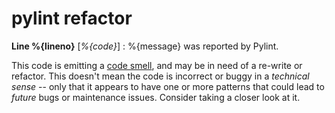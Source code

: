 # pylint refactor

**Line %{lineno}** [_%{code}_]  :  %{message} was reported by Pylint.

This code is emitting a [code smell][code smell], and may be in need of
a re-write or refactor.
 This doesn't mean the code is incorrect or buggy in a _technical sense_ -- only that it
appears to have one or more patterns that could lead to _future_ bugs or maintenance issues.
Consider taking a closer look at it.

[code smell]: https://en.wikipedia.org/wiki/Code_smell
